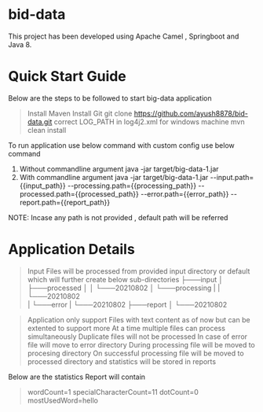 # bid-data

This project has been developed using Apache Camel , Springboot and Java 8.

# Quick Start Guide

Below are the steps to be followed to start big-data application
> Install Maven
> Install Git
> git clone https://github.com/ayush8878/bid-data.git
> correct LOG_PATH in log4j2.xml for windows machine
> mvn clean install

To run application use below command with custom config use below command
1) Without commandline argument
java -jar target/big-data-1.jar
2) With commandline argument
java -jar target/big-data-1.jar --input.path={{input_path}} --processing.path={{processing_path}} --processed.path={{processed_path}} --error.path={{error_path}} --report.path={{report_path}} 

NOTE: Incase any path is not provided , default path will be referred

# Application Details
> Input Files will be processed from provided input directory or default which will further create below sub-directories
├───input
│   ├───processed
│   │   └───20210802
│   └───processing
|   |    └───20210802  
|   └───error
|        └───20210802 
├───report
│   └───20210802 

> Application only support Files with text content as of now but can be extented to support more
> At a time multiple files can process simultaneously
> Duplicate files will not be processed
> In case of error file will move to error directory
> During processing file will be moved to procesing directory
> On successful processing file will be moved to processed directory and statistics will be stored in reports

Below are the statistics Report will contain
>wordCount=1
>specialCharacterCount=11
>dotCount=0
>mostUsedWord=hello
